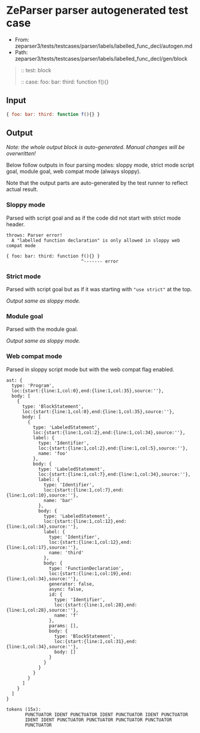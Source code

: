 # ZeParser parser autogenerated test case

- From: zeparser3/tests/testcases/parser/labels/labelled_func_decl/autogen.md
- Path: zeparser3/tests/testcases/parser/labels/labelled_func_decl/gen/block

> :: test: block
>
> :: case: foo: bar: third: function f(){}

## Input


`````js
{ foo: bar: third: function f(){} }
`````

## Output

_Note: the whole output block is auto-generated. Manual changes will be overwritten!_

Below follow outputs in four parsing modes: sloppy mode, strict mode script goal, module goal, web compat mode (always sloppy).

Note that the output parts are auto-generated by the test runner to reflect actual result.

### Sloppy mode

Parsed with script goal and as if the code did not start with strict mode header.

`````
throws: Parser error!
  A "labelled function declaration" is only allowed in sloppy web compat mode

{ foo: bar: third: function f(){} }
                            ^------- error
`````

### Strict mode

Parsed with script goal but as if it was starting with `"use strict"` at the top.

_Output same as sloppy mode._

### Module goal

Parsed with the module goal.

_Output same as sloppy mode._

### Web compat mode

Parsed in sloppy script mode but with the web compat flag enabled.

`````
ast: {
  type: 'Program',
  loc:{start:{line:1,col:0},end:{line:1,col:35},source:''},
  body: [
    {
      type: 'BlockStatement',
      loc:{start:{line:1,col:0},end:{line:1,col:35},source:''},
      body: [
        {
          type: 'LabeledStatement',
          loc:{start:{line:1,col:2},end:{line:1,col:34},source:''},
          label: {
            type: 'Identifier',
            loc:{start:{line:1,col:2},end:{line:1,col:5},source:''},
            name: 'foo'
          },
          body: {
            type: 'LabeledStatement',
            loc:{start:{line:1,col:7},end:{line:1,col:34},source:''},
            label: {
              type: 'Identifier',
              loc:{start:{line:1,col:7},end:{line:1,col:10},source:''},
              name: 'bar'
            },
            body: {
              type: 'LabeledStatement',
              loc:{start:{line:1,col:12},end:{line:1,col:34},source:''},
              label: {
                type: 'Identifier',
                loc:{start:{line:1,col:12},end:{line:1,col:17},source:''},
                name: 'third'
              },
              body: {
                type: 'FunctionDeclaration',
                loc:{start:{line:1,col:19},end:{line:1,col:34},source:''},
                generator: false,
                async: false,
                id: {
                  type: 'Identifier',
                  loc:{start:{line:1,col:28},end:{line:1,col:28},source:''},
                  name: 'f'
                },
                params: [],
                body: {
                  type: 'BlockStatement',
                  loc:{start:{line:1,col:31},end:{line:1,col:34},source:''},
                  body: []
                }
              }
            }
          }
        }
      ]
    }
  ]
}

tokens (15x):
       PUNCTUATOR IDENT PUNCTUATOR IDENT PUNCTUATOR IDENT PUNCTUATOR
       IDENT IDENT PUNCTUATOR PUNCTUATOR PUNCTUATOR PUNCTUATOR
       PUNCTUATOR
`````

